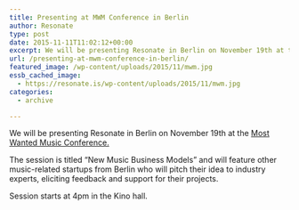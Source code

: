 ```yaml
---
title: Presenting at MWM Conference in Berlin
author: Resonate
type: post
date: 2015-11-11T11:02:12+00:00
excerpt: We will be presenting Resonate in Berlin on November 19th at the Most Wanted Music Conference.
url: /presenting-at-mwm-conference-in-berlin/
featured_image: /wp-content/uploads/2015/11/mwm.jpg
essb_cached_image:
  - https://resonate.is/wp-content/uploads/2015/11/mwm.jpg
categories:
  - archive

---
```

We will be presenting Resonate in Berlin on November 19th at the <a href="http://mwm-berlin.de/" target="_blank" rel="noopener noreferrer">Most Wanted Music Conference.</a>

The session is titled &#8220;New Music Business Models&#8221; and will feature other music-related startups from Berlin who will pitch their idea to industry experts, eliciting feedback and support for their projects.

Session starts at 4pm in the Kino hall.